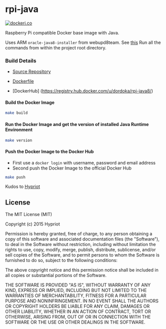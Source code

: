 # rpi-java

[![dockeri.co](http://dockeri.co/image/dordoka/rpi-java8)](https://registry.hub.docker.com/u/dordoka/rpi-java8/)

Raspberry Pi compatible Docker base image with Java.

Uses ARM `oracle-java8-installer` from webupd8team. See [this](http://www.webupd8.org/2013/12/oracle-java-ppa-updated-with-arm-support.html)
Run all the commands from within the project root directory.

### Build Details
- [Source Repository](https://github.com/cmoro-deusto/docker-rpi-java8)

- [Dockerfile](https://github.com/hypriot/rpi-java/blob/master/Dockerfile)
- [DockerHub] (https://registry.hub.docker.com/u/dordoka/rpi-java8/)


#### Build the Docker Image
```bash
make build
```

#### Run the Docker Image and get the version of installed Java Runtime Environment
```bash
make version
```

#### Push the Docker Image to the Docker Hub
* First use a `docker login` with username, password and email address
* Second push the Docker Image to the official Docker Hub

```bash
make push
```

Kudos to [Hypriot](http://blog.hypriot.com/heavily-armed-after-major-upgrade-raspberry-pi-with-docker-1-dot-5-0)

## License

The MIT License (MIT)

Copyright (c) 2015 Hypriot

Permission is hereby granted, free of charge, to any person obtaining a copy
of this software and associated documentation files (the "Software"), to deal
in the Software without restriction, including without limitation the rights
to use, copy, modify, merge, publish, distribute, sublicense, and/or sell
copies of the Software, and to permit persons to whom the Software is
furnished to do so, subject to the following conditions:

The above copyright notice and this permission notice shall be included in all
copies or substantial portions of the Software.

THE SOFTWARE IS PROVIDED "AS IS", WITHOUT WARRANTY OF ANY KIND, EXPRESS OR
IMPLIED, INCLUDING BUT NOT LIMITED TO THE WARRANTIES OF MERCHANTABILITY,
FITNESS FOR A PARTICULAR PURPOSE AND NONINFRINGEMENT. IN NO EVENT SHALL THE
AUTHORS OR COPYRIGHT HOLDERS BE LIABLE FOR ANY CLAIM, DAMAGES OR OTHER
LIABILITY, WHETHER IN AN ACTION OF CONTRACT, TORT OR OTHERWISE, ARISING FROM,
OUT OF OR IN CONNECTION WITH THE SOFTWARE OR THE USE OR OTHER DEALINGS IN THE
SOFTWARE.
